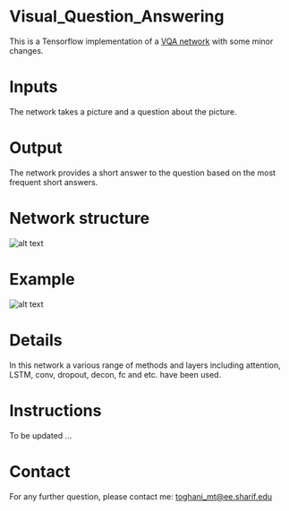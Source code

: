 # Visual_Question_Answering

This is a Tensorflow implementation of a [VQA network](https://arxiv.org/pdf/1704.03162.pdf) with some minor changes.

# Inputs
The network takes a picture and a question about the picture.

# Output
The network provides a short answer to the question based on the most frequent short answers.

# Network structure
![alt text](https://github.com/mttoghani/Visual_Question_Answering/blob/master/Network.JPG)

# Example
![alt text](https://github.com/mttoghani/Visual_Question_Answering/blob/master/Examples.JPG)

# Details
In this network a various range of methods and layers including attention, LSTM, conv, dropout, decon, fc and etc. have been used.

# Instructions
To be updated ...

# Contact
For any further question, please contact me:
toghani_mt@ee.sharif.edu
